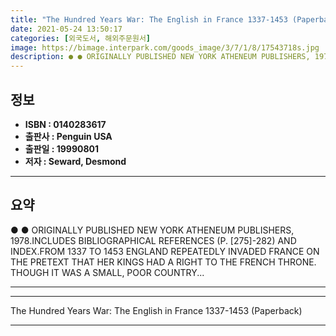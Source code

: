 ```yaml
---
title: "The Hundred Years War: The English in France 1337-1453 (Paperback)"
date: 2021-05-24 13:50:17
categories: [외국도서, 해외주문원서]
image: https://bimage.interpark.com/goods_image/3/7/1/8/17543718s.jpg
description: ● ● ORIGINALLY PUBLISHED NEW YORK ATHENEUM PUBLISHERS, 1978.INCLUDES BIBLIOGRAPHICAL REFERENCES (P. [275]-282) AND INDEX.FROM 1337 TO 1453 ENGLAND REPEATEDLY
---
```


## **정보**

- **ISBN : 0140283617**
- **출판사 : Penguin USA**
- **출판일 : 19990801**
- **저자 : Seward, Desmond**

------



## **요약**

●  ●  ORIGINALLY PUBLISHED NEW YORK ATHENEUM PUBLISHERS, 1978.INCLUDES BIBLIOGRAPHICAL REFERENCES (P. [275]-282) AND INDEX.FROM 1337 TO 1453 ENGLAND REPEATEDLY INVADED FRANCE ON THE PRETEXT THAT HER KINGS HAD A RIGHT TO THE FRENCH THRONE. THOUGH IT WAS A SMALL, POOR COUNTRY... 

------



------


The Hundred Years War: The English in France 1337-1453 (Paperback) 

------


